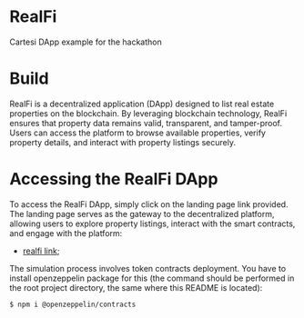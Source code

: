 # RealFi
Cartesi DApp example for the hackathon

# Build

RealFi is a decentralized application (DApp) designed to list real estate properties on the blockchain. By leveraging blockchain technology, RealFi ensures that property data remains valid, transparent, and tamper-proof. Users can access the platform to browse available properties, verify property details, and interact with property listings securely.

# Accessing the RealFi DApp

To access the RealFi DApp, simply click on the landing page link provided. The landing page serves as the gateway to the decentralized platform, allowing users to explore property listings, interact with the smart contracts, and engage with the platform:
- [realfi link](https://real-finance.netlify.app);

The simulation process involves token contracts deployment. You have to install openzeppelin package for this (the command should be performed in the root project directory, the same where this README is located):

```bash
$ npm i @openzeppelin/contracts
```
